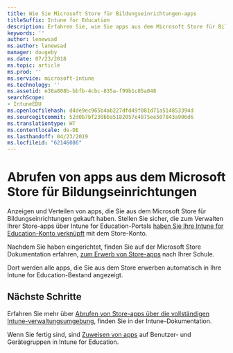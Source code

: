 ```yaml
---
title: Wie Sie Microsoft Store für Bildungseinrichtungen-apps
titleSuffix: Intune for Education
description: Erfahren Sie, wie Sie apps aus dem Microsoft Store für Bildungseinrichtungen zu erwerben.
keywords: ''
author: lenewsad
ms.author: lanewsad
manager: dougeby
ms.date: 07/23/2018
ms.topic: article
ms.prod: ''
ms.service: microsoft-intune
ms.technology: ''
ms.assetid: e38a808b-bbfb-4cbc-835a-f99b1c85a048
searchScope:
- IntuneEDU
ms.openlocfilehash: d4de9ec965b4ab227dfd49f081d71a514853394d
ms.sourcegitcommit: 52d0b7bf230bba5182057e4875ee507843a906d6
ms.translationtype: HT
ms.contentlocale: de-DE
ms.lasthandoff: 04/23/2019
ms.locfileid: "62146086"
---
```

# <a name="get-apps-from-the-microsoft-store-for-education"></a>Abrufen von apps aus dem Microsoft Store für Bildungseinrichtungen

Anzeigen und Verteilen von apps, die Sie aus dem Microsoft Store für Bildungseinrichtungen gekauft haben. Stellen Sie sicher, die zum Verwalten Ihrer Store-apps über Intune for Education-Portals [haben Sie Ihre Intune for Education-Konto verknüpft](https://docs.microsoft.com/education/get-started/configure-microsoft-store-for-education) mit dem Store-Konto.  

Nachdem Sie haben eingerichtet, finden Sie auf der Microsoft Store Dokumentation erfahren, [zum Erwerb von Store-apps](https://docs.microsoft.com/microsoft-store/find-and-acquire-apps-overview) nach Ihrer Schule.

Dort werden alle apps, die Sie aus dem Store erwerben automatisch in Ihre Intune for Education-Bestand angezeigt.  

## <a name="next-steps"></a>Nächste Schritte
Erfahren Sie mehr über [Abrufen von Store-apps über die vollständigen Intune-verwaltungsumgebung](https://docs.microsoft.com/intune/deploy-use/manage-apps-you-purchased-from-the-windows-store-for-business-with-microsoft-intune), finden Sie in der Intune-Dokumentation.  

Wenn Sie fertig sind, sind [Zuweisen von apps](assign-apps.md) auf Benutzer- und Gerätegruppen in Intune for Education.


